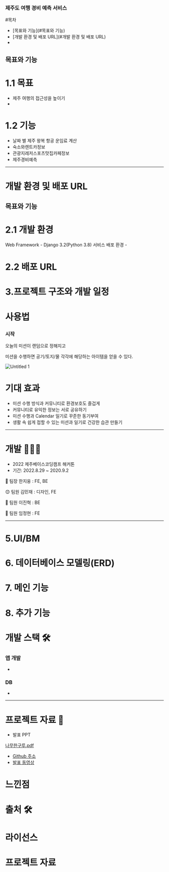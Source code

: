 ### 제주도 여행 경비 예측 서비스

#목차
- [목표와 기능](#목표와 기능)
- [개발 환경 및 배포 URL](#개발 환경 및 배포 URL)
- 

## 목표와 기능
# 1.1 목표
  - 제주 여행의 접근성을 높이기
  -
# 1.2 기능
  - 날짜 별 제주 왕복 항공 운임료 계산
  - 숙소와렌트카정보
  - 관광지레저스포츠맛집카페정보
  - 제주경비예측

---
# 개발 환경 및 배포 URL

## 목표와 기능
# 2.1 개발 환경
  Web Framework
    - Django 3.2(Python 3.8)
  서비스 배포 환경
    -  
# 2.2 배포 URL


# 3.프로젝트 구조와 개발 일정
# 사용법 

### 시작

오늘의 미션이 랜덤으로 정해지고 

미션을 수행하면 공기/토지/물 각각에 해당하는 아이템을 얻을 수 있다.

![Untitled 1](https://user-images.githubusercontent.com/55101567/120099306-b5c73d80-c175-11eb-9a77-d620f2132010.png)



# 기대 효과 

- 미션 수행 방식과 커뮤니티로 환경보호도 즐겁게
- 커뮤니티로 유익한 정보는 서로 공유하기
- 미션 수행과 Calendar 일기로 꾸준한 동기부여
- 생활 속 쉽게 접할 수 있는 미션과 일기로 건강한 습관 만들기

---

# 개발 👩🏻‍💻

- 2022 제주베이스코딩캠프 해커톤
- 기간: 2022.8.29 ~ 2020.9.2

🐷 팀장 한지웅 : FE, BE

😊 팀원 김민재 : 디자인, FE 

🐨 팀원 이진혁 : BE

🐨 팀원 임정현 : FE


---

# 5.UI/BM

# 6. 데이터베이스 모델링(ERD)

# 7. 메인 기능

# 8. 추가 기능



# 개발 스택 🛠️

### 앱 개발

- 
### DB

- 

---

# 프로젝트 자료 📒

- 발표 PPT

[나무한구루.pdf](https://github.com/KimMinJeong05/GuruProject/files/6565982/default.pdf)

- [Github 주소](https://github.com/KimMinJeong05/GuruProject)
- [발표 동영상](https://youtu.be/N-vpu9vuayw)

# 느낀점

# 출처 🛠️

###


# 라이선스
# 프로젝트 자료
